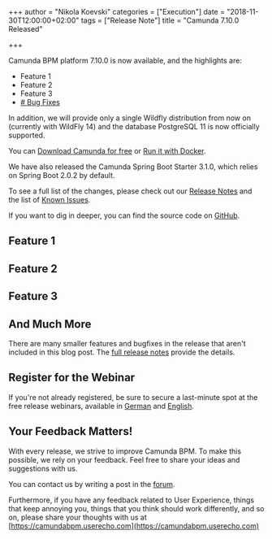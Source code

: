 +++
author = "Nikola Koevski"
categories = ["Execution"]
date = "2018-11-30T12:00:00+02:00"
tags = ["Release Note"]
title = "Camunda 7.10.0 Released"

+++

Camunda BPM platform 7.10.0 is now available, and the highlights are:

<!-- FEATURES LIST BEGINS -->

* Feature 1
* Feature 2
* Feature 3
* [# Bug Fixes](https://app.camunda.com/jira/issues/?jql=issuetype%20%3D%20%22Bug%20Report%22%20AND%20fixVersion%20%3D%207.10.0)

<!-- FEATURES LIST ENDS -->

In addition, we will provide only a single Wildfly distribution from now on (currently with WildFly 14) and the database PostgreSQL 11 is now officially supported.

You can [Download Camunda for free](https://camunda.com/download/) or [Run it with Docker](https://hub.docker.com/r/camunda/camunda-bpm-platform/).

We have also released the Camunda Spring Boot Starter 3.1.0, which relies on Spring Boot 2.0.2 by default.

To see a full list of the changes, please check out our [Release Notes](https://app.camunda.com/jira/secure/ReleaseNote.jspa?projectId=10230&version=15096)
and the list of [Known Issues](https://app.camunda.com/jira/issues/?jql=affectedVersion%20%3D%207.9.0%20and%20status%20!%3D%20Closed).

If you want to dig in deeper, you can find the source code on [GitHub](https://github.com/camunda/camunda-bpm-platform/releases/tag/7.9.0).

<!-- FEATURES EXPLANATIONS BEGIN -->

## Feature 1

## Feature 2

## Feature 3

<!-- FEATURES EXPLANATIONS END -->

## And Much More

There are many smaller features and bugfixes in the release that aren't included in this blog post. The [full release notes]() provide the details.

## Register for the Webinar

If you're not already registered, be sure to secure a last-minute spot at the free release webinars, available in [German]() and [English]().

## Your Feedback Matters!

With every release, we strive to improve Camunda BPM. To make this possible, we rely on your feedback. Feel free to share your ideas and suggestions with us.

You can contact us by writing a post in the [forum](https://forum.camunda.org/).

Furthermore, if you have any feedback related to User Experience, things that keep annoying you, things that you think should work differently, and so on, please share your thoughts with us at [https://camundabpm.userecho.com](https://camundabpm.userecho.com)
